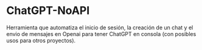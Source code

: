 # ChatGPT-NoAPI
Herramienta que automatiza el inicio de sesión, la creación de un chat y el envio de mensajes en Openai para tener ChatGPT en consola (con posibles usos para otros proyectos).
